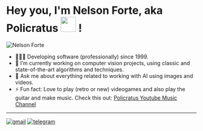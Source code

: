 # Hey you, I'm Nelson Forte, aka Policratus <img src="https://github.com/policratus/policratus/assets/827563/91bf9d97-27a6-446e-b54c-bd5fa407af54" width="40"> !

![Nelson Forte](https://github.com/policratus/policratus/assets/827563/1b14edd1-4a24-4ae1-82e4-b7fb0f568527)

- 👨🏻‍💻 Developing software (professionally) since 1999.
- 🔭 I’m currently working on computer vision projects, using classic and state-of-the-art algorithms and techniques.
- 💬 Ask me about everything related to working with AI using images and videos.
- ⚡ Fun fact: Love to play (retro or new) videogames and also play the guitar and make music. Check this out: [Policratus Youtube Music Channel](https://www.youtube.com/@policratus)

----

[![gmail](https://img.shields.io/badge/Gmail-D14836?style=for-the-badge&logo=gmail&logoColor=white)](mailto:policratus@gmaiil.com)
[![telegram](https://img.shields.io/badge/Telegram-2CA5E0?style=for-the-badge&logo=telegram&logoColor=white)](https://t.me/nelsonforte)
